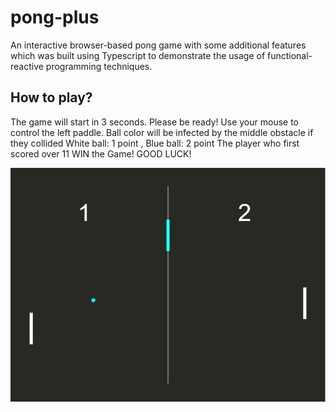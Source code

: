 # pong-plus
An interactive browser-based pong game with some additional features which was built using Typescript to demonstrate the usage of functional-reactive programming techniques.

## How to play?
The game will start in 3 seconds. Please be ready! Use your mouse to control the left paddle. Ball color will be infected by the middle obstacle if they collided
White ball: 1 point , Blue ball: 2 point 
The player who first scored over 11 WIN the Game!
GOOD LUCK!

<center><img src="/preview.png"></center>